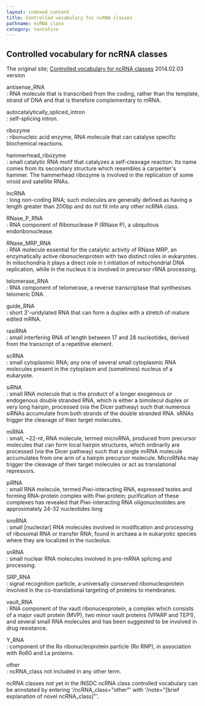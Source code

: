 ```yaml
---
layout: indexed_content
title: Controlled vocabulary for ncRNA classes
pathname: ncRNA_class
category: tentative
---
```


## Controlled vocabulary for ncRNA classes

The original site; [Controlled vocabulary for ncRNA classes](http://www.insdc.org/documents/ncrna-vocabulary) 2014.02.03 version


antisense_RNA  
: RNA molecule that is transcribed from the coding, rather than the
template, strand of DNA and that is therefore complementary to mRNA.

autocatalytically_spliced_intron  
: self-splicing intron.

ribozyme  
: ribonucleic acid enzyme, RNA molecule that can catalyse specific biochemical reactions.

hammerhead_ribozyme  
: small catalytic RNA motif that catalyzes a self-cleavage reaction. Its name comes from its secondary structure which resembles a carpenter's hammer. The hammerhead ribozyme is involved in the replication of some viroid and satellite RNAs.

lncRNA  
: long non-coding RNA; such molecules are generally defined as having a length greater than 200bp and do not fit into any other ncRNA class.

RNase_P_RNA  
: RNA component of Ribonuclease P (RNase P), a ubiquitous endoribonuclease.

RNase_MRP_RNA  
: RNA molecule essential for the catalytic activity of RNase MRP, an enzymatically active ribonucleoprotein with two distinct roles in eukaryotes. In mitochondria it plays a direct role in t initiation of mitochondrial DNA replication, while in the nucleus it is involved in precursor rRNA processing.

telomerase_RNA  
: RNA component of telomerase, a reverse transcriptase that synthesises telomeric DNA.

guide_RNA  
: short 3'-uridylated RNA that can form a duplex with a stretch of mature edited mRNA.

rasiRNA  
: small interfering RNA of length between 17 and 28 nucleotides, derived from the transcript of a repetitive element.

scRNA  
: small cytoplasmic RNA; any one of several small cytoplasmic RNA molecules present in the cytoplasm and (sometimes) nucleus of a eukaryote.

siRNA  
: small RNA molecule that is the product of a longer exogenous or endogenous double stranded RNA, which is either a bimolecul duplex or very long hairpin, processed (via the Dicer pathway) such that numerous siRNAs accumulate from both strands of the double stranded RNA. sRNAs trigger the cleavage of their target molecules.

miRNA  
: small, ~22-nt, RNA molecule, termed microRNA, produced from precursor molecules that can form local hairpin structures, which ordinarily are processed (via the Dicer pathway) such that a single miRNA molecule accumulates from one arm of a hairpin precursor molecule. MicroRNAs may trigger the cleavage of their target molecules or act as translational repressors.

piRNA  
: small RNA molecule, termed Piwi-interacting RNA, expressed  testes and forming RNA-protein complex with Piwi protein; purification of these complexes has revealed that Piwi-interacting RNA oligonucleotides are approximately 24-32 nucleotides long

snoRNA  
: small [nucleolar] RNA molecules involved in modification and processing of ribosomal RNA or transfer RNA; found in archaea a in eukaryotic species where they are localized in the nucleolus.

snRNA  
: small nuclear RNA molecules involved in pre-mRNA splicing and    processing.

SRP_RNA  
: signal recognition particle, a universally conserved ribonucleoprotein involved in the co-translational targeting of proteins to membranes.

vault_RNA  
: RNA component of the vault ribonuceoprotein, a complex which consists of a major vault protein (MVP), two minor vault proteins (VPARP and TEP1), and several small RNA molecules and has been suggested to be involved in drug resistance.

Y_RNA  
: component of the Ro ribonucleoprotein particle (Ro RNP), in association with Ro60 and La proteins.

other  
: ncRNA_class not included in any other term.

ncRNA classes not yet in the INSDC ncRNA class controlled vocabulary can be annotated by entering '/ncRNA_class="other"' with '/note="[brief explanation of novel ncRNA_class]"'.

